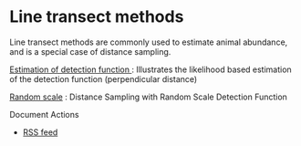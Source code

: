 #  Line transect methods

Line transect methods are commonly used to estimate animal abundance, and is a special case of distance sampling.

[Estimation of detection function ][1]
:  Illustrates the likelihood based estimation of the detection function (perpendicular distance)

[Random scale][2]
:  Distance Sampling with Random Scale Detection Function

Document Actions

* [RSS feed][3]

[1]: estimation-of-detection-function.html
[2]: random-scale.html
[3]: RSS ""
